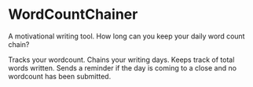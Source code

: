 # WordCountChainer
A motivational writing tool. How long can you keep your daily word count chain?

Tracks your wordcount.
Chains your writing days.
Keeps track of total words written.
Sends a reminder if the day is coming to a close and no wordcount has been submitted.
